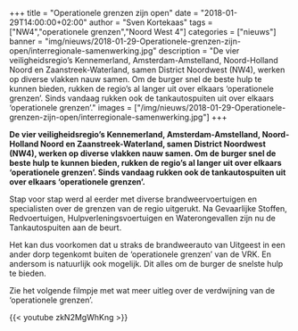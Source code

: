 +++
title = "Operationele grenzen zijn open"
date = "2018-01-29T14:00:00+02:00"
author = "Sven Kortekaas"
tags = ["NW4","operationele grenzen","Noord West 4"]
categories = ["nieuws"]
banner = "img/nieuws/2018-01-29-Operationele-grenzen-zijn-open/interregionale-samenwerking.jpg"
description = "De vier veiligheidsregio’s Kennemerland, Amsterdam-Amstelland, Noord-Holland Noord en Zaanstreek-Waterland, samen District Noordwest (NW4), werken op diverse vlakken nauw samen. Om de burger snel de beste hulp te kunnen bieden, rukken de regio’s al langer uit over elkaars ‘operationele grenzen’. Sinds vandaag rukken ook de tankautospuiten uit over elkaars ‘operationele grenzen’."
images = ["/img/nieuws/2018-01-29-Operationele-grenzen-zijn-open/interregionale-samenwerking.jpg"]
+++

**De vier veiligheidsregio’s Kennemerland, Amsterdam-Amstelland, Noord-Holland Noord en Zaanstreek-Waterland, samen District Noordwest (NW4), werken op diverse vlakken nauw samen. Om de burger snel de beste hulp te kunnen bieden, rukken de regio’s al langer uit over elkaars ‘operationele grenzen’. Sinds vandaag rukken ook de tankautospuiten uit over elkaars ‘operationele grenzen’.**  

Stap voor stap werd al eerder met diverse brandweervoertuigen en specialisten over de grenzen van de regio uitgerukt. Na Gevaarlijke Stoffen, Redvoertuigen, Hulpverleningsvoertuigen en Waterongevallen zijn nu de Tankautospuiten aan de beurt.  

Het kan dus voorkomen dat u straks de brandweerauto van Uitgeest in een ander dorp tegenkomt buiten de ‘operationele grenzen’ van de VRK. En andersom is natuurlijk ook mogelijk. Dit alles om de burger de snelste hulp te bieden.  

Zie het volgende filmpje met wat meer uitleg over de verdwijning van de ‘operationele grenzen’.  

{{< youtube zkN2MgWhKng >}}  
